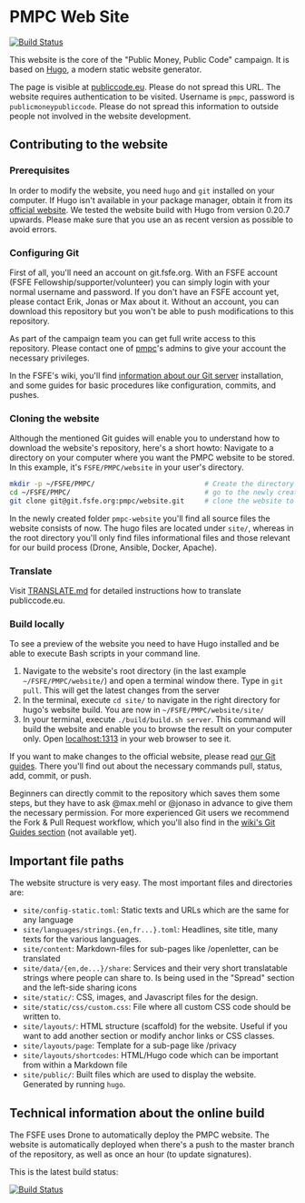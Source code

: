 # PMPC Web Site

[![Build Status](https://drone.fsfe.org/api/badges/pmpc/website/status.svg)](https://drone.fsfe.org/pmpc/website)

This website is the core of the "Public Money, Public Code" campaign. It is based on [Hugo](https://gohugo.io/), a modern static website generator.

The page is visible at [publiccode.eu](https://publiccode.eu). Please do not spread this URL. The website requires authentication to be visited. Username is `pmpc`, password is `publicmoneypubliccode`. Please do not spread this information to outside people not involved in the website development.

## Contributing to the website

### Prerequisites

In order to modify the website, you need `hugo` and `git` installed on your computer. If Hugo isn't available in your package manager, obtain it from its [official website](https://gohugo.io). We tested the website build with Hugo from version 0.20.7 upwards. Please make sure that you use an as recent version as possible to avoid errors.

### Configuring Git

First of all, you'll need an account on git.fsfe.org. With an FSFE account (FSFE Fellowship/supporter/volunteer) you can simply login with your normal username and password. If you don't have an FSFE account yet, please contact Erik, Jonas or Max about it. Without an account, you can download this repository but you won't be able to push modifications to this repository.

As part of the campaign team you can get full write access to this repository. Please contact one of [pmpc](https://git.fsfe.org/pmpc)'s admins to give your account the necessary privileges.

In the FSFE's wiki, you'll find [information about our Git server](https://wiki.fsfe.org/TechDocs/Git) installation, and some guides for basic procedures like configuration, commits, and pushes.

### Cloning the website

Although the mentioned Git guides will enable you to understand how to download the website's repository, here's a short howto: Navigate to a directory on your computer where you want the PMPC website to be stored. In this example, it's `FSFE/PMPC/website` in your user's directory.

```sh
mkdir -p ~/FSFE/PMPC/                           # Create the directory if it doesn't exist yet
cd ~/FSFE/PMPC/                                 # go to the newly created PMPC directory
git clone git@git.fsfe.org:pmpc/website.git     # clone the website to the folder website
```

In the newly created folder `pmpc-website` you'll find all source files the website consists of now. The hugo files are located under `site/`, whereas in the root directory you'll only find files informational files and those relevant for our build process (Drone, Ansible, Docker, Apache).

### Translate

Visit [TRANSLATE.md](https://git.fsfe.org/pmpc/website/src/master/TRANSLATE.md) for detailed instructions how to translate publiccode.eu.

### Build locally

To see a preview of the website you need to have Hugo installed and be able to execute Bash scripts in your command line.

1. Navigate to the website's root directory (in the last example `~/FSFE/PMPC/website/`) and open a terminal window there. Type in `git pull`. This will get the latest changes from the server
2. In the terminal, execute `cd site/` to navigate in the right directory for hugo's website build. You are now in `~/FSFE/PMPC/website/site/`
3. In your terminal, execute `./build/build.sh server`. This command will build the website and enable you to browse the result on your computer only. Open [localhost:1313](http://localhost:1313) in your web browser to see it.

If you want to make changes to the official website, please read [our Git guides](https://wiki.fsfe.org/TechDocs/Git). There you'll find out about the necessary commands pull, status, add, commit, or push.

Beginners can directly commit to the repository which saves them some steps, but they have to ask @max.mehl or @jonaso in advance to give them the necessary permission. For more experienced Git users we recommend the Fork & Pull Request workflow, which you'll also find in the [wiki's Git Guides section](https://wiki.fsfe.org/TechDocs/Git#Guides_on_specific_actions) (not available yet).


## Important file paths

The website structure is very easy. The most important files and directories are:

- `site/config-static.toml`: Static texts and URLs which are the same for any language
- `site/languages/strings.{en,fr...}.toml`: Headlines, site title, many texts for the various languages.
- `site/content`: Markdown-files for sub-pages like /openletter, can be translated
- `site/data/{en,de...}/share`: Services and their very short translatable strings where people can share to. Is being used in the "Spread" section and the left-side sharing icons
- `site/static/`: CSS, images, and Javascript files for the design.
- `site/static/css/custom.css`: File where all custom CSS code should be written to.
- `site/layouts/`: HTML structure (scaffold) for the website. Useful if you want to add another section or modify anchor links or CSS classes.
- `site/layouts/page`: Template for a sub-page like /privacy
- `site/layouts/shortcodes`: HTML/Hugo code which can be important from within a Markdown file
- `site/public/`: Built files which are used to display the website. Generated by running `hugo`.


## Technical information about the online build

The FSFE uses Drone to automatically deploy the PMPC website. The website is
automatically deployed when there's a push to the master branch of the
repository, as well as once an hour (to update signatures).

This is the latest build status:

[![Build Status](https://drone.fsfe.org/api/badges/pmpc/website/status.svg)](https://drone.fsfe.org/pmpc/website)

